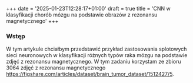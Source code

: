 +++
date = '2025-01-23T12:28:17+01:00'
draft = true
title = 'CNN w klasyfikacji chorób mózgu na podstawie obrazów z rezonansu magnetycznego'
+++
### Wstęp
W tym artykule chciałbym przedstawić przykład zastosowania splotowych sieci neuronowych w klasyfikacji różnych typów raka mózgu na podstawie zdjęć z rezonansu magnetycznego. W tym zadaniu korzystam ze zbioru 3064 zdjęć z rezonansu magnetycznego https://figshare.com/articles/dataset/brain_tumor_dataset/1512427/5.
